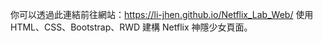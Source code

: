 你可以透過此連結前往網站：https://li-jhen.github.io/Netflix_Lab_Web/
使用 HTML、CSS、Bootstrap、RWD 建構 Netflix 神隱少女頁面。
